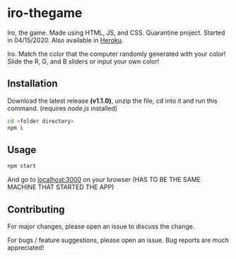 # iro-thegame
Iro, the game. Made using HTML, JS, and CSS. Quarantine project. Started in 04/15/2020. 
Also available in [Heroku](https://iro-thegame.herokuapp.com).

Iro. Match the color that the computer randomly generated with your color!
Slide the R, G, and B sliders or input your own color! 

## Installation
Download the latest release **(v1.1.0)**, unzip the file, cd into it and run this command. (requires _node.js_ installed)

```bash
cd <folder directory>
npm i
``` 
## Usage

```bash
npm start
```
And go to [localhost:3000](https://localhost:3000) on your browser (HAS TO BE THE SAME MACHINE THAT STARTED THE APP)

## Contributing
For major changes, please open an issue to discuss the change.

For bugs / feature suggestions, please open an issue. Bug reports are much appreciated!
